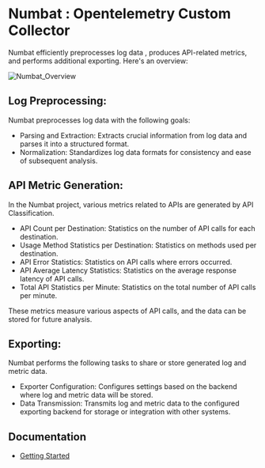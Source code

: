 # Numbat : Opentelemetry Custom Collector

Numbat efficiently preprocesses log data , produces API-related metrics, and performs additional exporting. Here's an overview:

![Numbat_Overview](https://github.com/csb0710/otel-custom-collector/assets/56204009/11352e52-1c3d-4e96-aafb-c9b2bb137164)

## Log Preprocessing:
Numbat preprocesses log data with the following goals:

- Parsing and Extraction: Extracts crucial information from log data and parses it into a structured format.
- Normalization: Standardizes log data formats for consistency and ease of subsequent analysis.


## API Metric Generation:
In the Numbat project, various metrics related to APIs are generated by API Classification.

- API Count per Destination: Statistics on the number of API calls for each destination.
- Usage Method Statistics per Destination: Statistics on methods used per destination.
- API Error Statistics: Statistics on API calls where errors occurred.
- API Average Latency Statistics: Statistics on the average response latency of API calls.
- Total API Statistics per Minute: Statistics on the total number of API calls per minute.

These metrics measure various aspects of API calls, and the data can be stored for future analysis.


## Exporting:
Numbat performs the following tasks to share or store generated log and metric data.

- Exporter Configuration: Configures settings based on the backend where log and metric data will be stored.
- Data Transmission: Transmits log and metric data to the configured exporting backend for storage or integration with other systems.

## Documentation
- [Getting Started](/docs/Getting_Stared.md)
